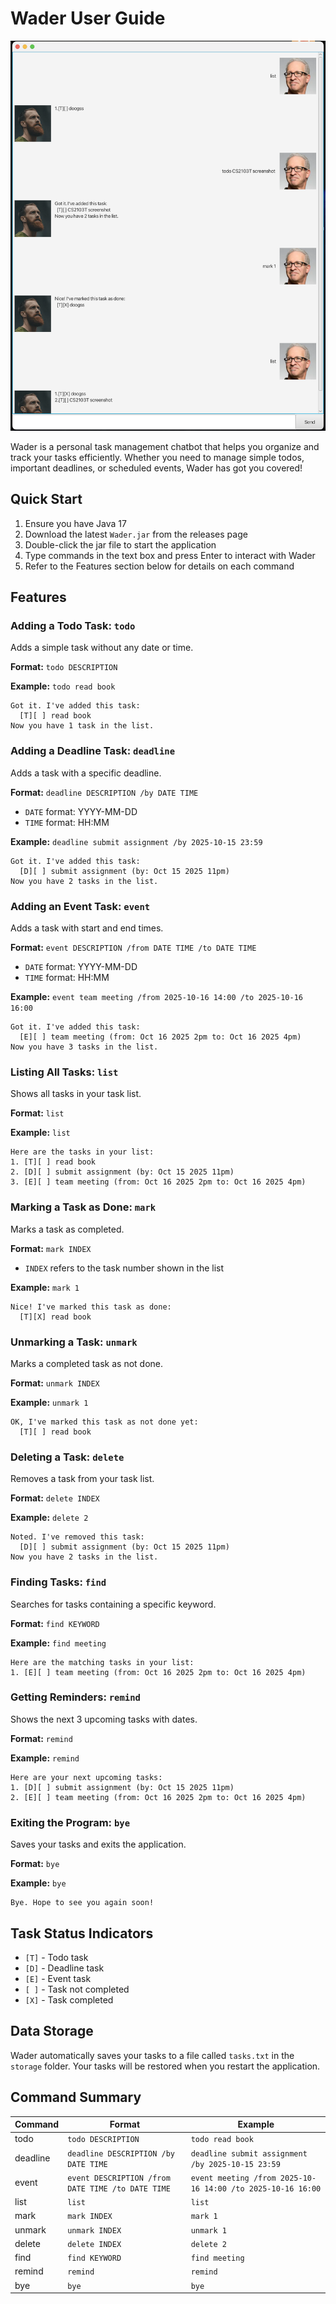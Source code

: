 # Wader User Guide

![Wader Screenshot](Ui.png)

Wader is a personal task management chatbot that helps you organize and track your tasks efficiently. Whether you need to manage simple todos, important deadlines, or scheduled events, Wader has got you covered!

## Quick Start

1. Ensure you have Java 17
2. Download the latest `Wader.jar` from the releases page
3. Double-click the jar file to start the application
4. Type commands in the text box and press Enter to interact with Wader
5. Refer to the Features section below for details on each command

## Features

### Adding a Todo Task: `todo`

Adds a simple task without any date or time.

**Format:** `todo DESCRIPTION`

**Example:** `todo read book`

```
Got it. I've added this task:
  [T][ ] read book
Now you have 1 task in the list.
```

### Adding a Deadline Task: `deadline`

Adds a task with a specific deadline.

**Format:** `deadline DESCRIPTION /by DATE TIME`

- `DATE` format: YYYY-MM-DD
- `TIME` format: HH:MM

**Example:** `deadline submit assignment /by 2025-10-15 23:59`

```
Got it. I've added this task:
  [D][ ] submit assignment (by: Oct 15 2025 11pm)
Now you have 2 tasks in the list.
```

### Adding an Event Task: `event`

Adds a task with start and end times.

**Format:** `event DESCRIPTION /from DATE TIME /to DATE TIME`

- `DATE` format: YYYY-MM-DD
- `TIME` format: HH:MM

**Example:** `event team meeting /from 2025-10-16 14:00 /to 2025-10-16 16:00`

```
Got it. I've added this task:
  [E][ ] team meeting (from: Oct 16 2025 2pm to: Oct 16 2025 4pm)
Now you have 3 tasks in the list.
```

### Listing All Tasks: `list`

Shows all tasks in your task list.

**Format:** `list`

**Example:** `list`

```
Here are the tasks in your list:
1. [T][ ] read book
2. [D][ ] submit assignment (by: Oct 15 2025 11pm)
3. [E][ ] team meeting (from: Oct 16 2025 2pm to: Oct 16 2025 4pm)
```

### Marking a Task as Done: `mark`

Marks a task as completed.

**Format:** `mark INDEX`

- `INDEX` refers to the task number shown in the list

**Example:** `mark 1`

```
Nice! I've marked this task as done:
  [T][X] read book
```

### Unmarking a Task: `unmark`

Marks a completed task as not done.

**Format:** `unmark INDEX`

**Example:** `unmark 1`

```
OK, I've marked this task as not done yet:
  [T][ ] read book
```

### Deleting a Task: `delete`

Removes a task from your task list.

**Format:** `delete INDEX`

**Example:** `delete 2`

```
Noted. I've removed this task:
  [D][ ] submit assignment (by: Oct 15 2025 11pm)
Now you have 2 tasks in the list.
```

### Finding Tasks: `find`

Searches for tasks containing a specific keyword.

**Format:** `find KEYWORD`

**Example:** `find meeting`

```
Here are the matching tasks in your list:
1. [E][ ] team meeting (from: Oct 16 2025 2pm to: Oct 16 2025 4pm)
```

### Getting Reminders: `remind`

Shows the next 3 upcoming tasks with dates.

**Format:** `remind`

**Example:** `remind`

```
Here are your next upcoming tasks:
1. [D][ ] submit assignment (by: Oct 15 2025 11pm)
2. [E][ ] team meeting (from: Oct 16 2025 2pm to: Oct 16 2025 4pm)
```

### Exiting the Program: `bye`

Saves your tasks and exits the application.

**Format:** `bye`

**Example:** `bye`

```
Bye. Hope to see you again soon!
```

## Task Status Indicators

- `[T]` - Todo task
- `[D]` - Deadline task
- `[E]` - Event task
- `[ ]` - Task not completed
- `[X]` - Task completed

## Data Storage

Wader automatically saves your tasks to a file called `tasks.txt` in the `storage` folder. Your tasks will be restored when you restart the application.

## Command Summary

| Command  | Format                                            | Example                                                     |
| -------- | ------------------------------------------------- | ----------------------------------------------------------- |
| todo     | `todo DESCRIPTION`                                | `todo read book`                                            |
| deadline | `deadline DESCRIPTION /by DATE TIME`              | `deadline submit assignment /by 2025-10-15 23:59`           |
| event    | `event DESCRIPTION /from DATE TIME /to DATE TIME` | `event meeting /from 2025-10-16 14:00 /to 2025-10-16 16:00` |
| list     | `list`                                            | `list`                                                      |
| mark     | `mark INDEX`                                      | `mark 1`                                                    |
| unmark   | `unmark INDEX`                                    | `unmark 1`                                                  |
| delete   | `delete INDEX`                                    | `delete 2`                                                  |
| find     | `find KEYWORD`                                    | `find meeting`                                              |
| remind   | `remind`                                          | `remind`                                                    |
| bye      | `bye`                                             | `bye`                                                       |
